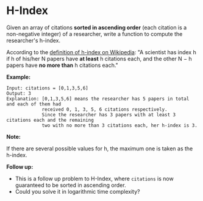 # H-Index

Given an array of citations __sorted in ascending order__ (each citation is a non-negative integer) of a researcher, write a function to compute the researcher's h-index.

According to the [definition of h-index on Wikipedia](https://en.wikipedia.org/wiki/H-index): "A scientist has index h if h of his/her N papers have __at least__ h citations each, and the other N − h papers have __no more than__ h citations each."

__Example:__

```pseudo
Input: citations = [0,1,3,5,6]
Output: 3
Explanation: [0,1,3,5,6] means the researcher has 5 papers in total and each of them had
             received 0, 1, 3, 5, 6 citations respectively.
             Since the researcher has 3 papers with at least 3 citations each and the remaining
             two with no more than 3 citations each, her h-index is 3.
```

__Note:__

If there are several possible values for h, the maximum one is taken as the h-index.

__Follow up:__

- This is a follow up problem to H-Index, where `citations` is now guaranteed to be sorted in ascending order.
- Could you solve it in logarithmic time complexity?